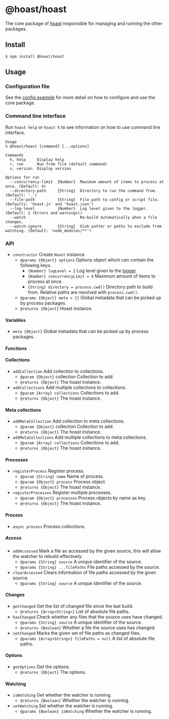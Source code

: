 # @hoast/hoast

The core package of [hoast](https://hoast.js.org) responsible for managing and running the other packages.

## Install

```
$ npm install @hoast/hoast
```

## Usage

### Configuration file

See the [config example](https://github.com/hoast/hoast/tree/main/examples/config#readme) for more detail on how to configure and use the core package.

### Command line interface

Run `hoast help` or `hoast h` to see information on how to use command line interface.

```
Usage
% @hoast/hoast [command] [...options]

Commands
  h, help     Display help
  r, run      Run from file (default command)
  v, version  Display version

Options for run
  --concurrency-limit  {Number}  Maximum amount of items to process at once. (Default: 4)
  --directory-path     {String}  Directory to run the command from. (Default: '.')
  --file-path          {String}  File path to config or script file. (Defaults: 'hoast.js' and 'hoast.json')
  --log-level          {Number}  Log level given to the logger. (Default: 2 (Errors and warnings))
  --watch                        Re-build automatically when a file changes.
  --watch-ignore       {String}  Glob patter or paths to exclude from watching. (Default: 'node_modules/**')
```

### API

- `constructor` Create `Hoast` instance.
  - `@params {Object} options` Options object which can contain the following keys.
    - `{Number} logLevel = 2` Log level given to the [logger](https://github.com/hoast/hoast/tree/main/packages/utils#logger.js).
    - `{Number} concurrencyLimit = 4` Maximum amount of items to process at once.
    - `{String} directory = process.cwd()` Directory path to build from. Relative paths are resolved with `process.cwd()`.
  - `@params {Object} meta = {}` Global metadata that can be picked up by process packages.
  - `@returns {Object}` Hoast instance.

#### Variables

- `meta {Object}` Global metadata that can be picked up by process packages.

#### Functions

#### Collections

- `addCollection` Add collection to collections.
  - `@param {Object}` collection Collection to add.
  - `@returns {Object}` The hoast instance.
- `addCollections` Add multiple collections to collections.
  - `@param {Array} collections` Collections to add.
  - `@returns {Object}` The hoast instance.

#### Meta collections

- `addMetaCollection` Add collection to meta collections.
  - `@param {Object}` collection Collection to add.
  - `@returns {Object}` The hoast instance.
- `addMetaCollections` Add multiple collections to meta collections.
  - `@param {Array} collections` Collections to add.
  - `@returns {Object}` The hoast instance.

#### Processes

- `registerProcess` Register process.
  - `@param {String} name` Name of process.
  - `@param {Object} process` Process object.
  - `@returns {Object}` The hoast instance.
- `registerProcesses` Register multiple processes.
  - `@param {Object} processes` Process objects by name as key.
  - `@returns {Object}` The hoast instance.

#### Process

- `async process` Process collections.

##### Access

- `addAccessed` Mark a file as accessed by the given source, this will allow the watcher to rebuild effectively.
  - `@params {String} source` A unique identifier of the source.
  - `@params {String} ...filePaths` File paths accessed by the source.
- `clearAccessed` Clears information of file paths accessed by the given source.
  - `@params {String} source` A unique identifier of the source.

#### Changes

- `getChanged` Get the list of changed file since the last build.
  - `@returns {Array<String>}` List of absolute file paths.
- `hasChanged` Check whether any files that the source uses have changed.
  - `@params {String} source` A unique identifier of the source.
  - `@returns {Boolean}` Whether a file the source uses has changed.
- `setChanged` Marks the given set of file paths as changed files.
  - `@params {Array<String>} filePaths = null` A list of absolute file paths.

#### Options

- `getOptions` Get the options.
  - `@returns {Object}` The options.

#### Watching

- `isWatching` Get whether the watcher is running.
  - `@returns {Boolean}` Whether the watcher is running.
- `setWatching` Set whether the watcher is running.
  - `@params {Boolean} isWatching` Whether the watcher is running.
